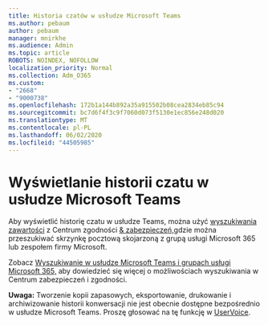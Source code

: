 ```yaml
---
title: Historia czatów w usłudze Microsoft Teams
ms.author: pebaum
author: pebaum
manager: mnirkhe
ms.audience: Admin
ms.topic: article
ROBOTS: NOINDEX, NOFOLLOW
localization_priority: Normal
ms.collection: Adm_O365
ms.custom:
- "2668"
- "9000738"
ms.openlocfilehash: 172b1a144b892a35a915502b08cea2834eb85c94
ms.sourcegitcommit: bc7d6f4f3c9f7060d073f5130e1ec856e248d020
ms.translationtype: MT
ms.contentlocale: pl-PL
ms.lasthandoff: 06/02/2020
ms.locfileid: "44505985"
---
```

# <a name="viewing-chat-history-in-microsoft-teams"></a>Wyświetlanie historii czatu w usłudze Microsoft Teams

Aby wyświetlić historię czatu w usłudze Teams, można użyć [wyszukiwania zawartości](https://sip.protection.office.com/contentsearchbeta?ContentOnly=1) z Centrum zgodności [& zabezpieczeń,](https://sip.protection.office.com/insightdashboard)gdzie można przeszukiwać skrzynkę pocztową skojarzoną z grupą usługi Microsoft 365 lub zespołem firmy Microsoft. 

Zobacz [Wyszukiwanie w usłudze Microsoft Teams i grupach usługi Microsoft 365,](https://docs.microsoft.com/microsoft-365/compliance/content-search) aby dowiedzieć się więcej o możliwościach wyszukiwania w Centrum zabezpieczeń i zgodności. 

**Uwaga:** Tworzenie kopii zapasowych, eksportowanie, drukowanie i archiwizowanie historii konwersacji nie jest obecnie dostępne bezpośrednio w usłudze Microsoft Teams. Proszę głosować na tę funkcję w [UserVoice](https://microsoftteams.uservoice.com/forums/555103-public/suggestions/16982542-backup-export-printing-archive-options?page=2&per_page=20). 